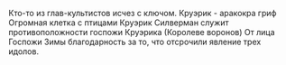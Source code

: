 Кто-то из глав-культистов исчез с ключом. 
Круэрик  - аракокра гриф
Огромная клетка с птицами
Круэрик 
Силверман служит противоположности госпожи Круэрика (Королеве воронов)
От лица Госпожи Зимы благодарность за то, что отсрочили явление трех идолов.